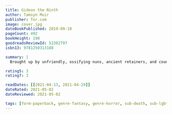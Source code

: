 ```yaml
---
title: Gideon the Ninth
author: Tamsyn Muir
publisher: Tor.com
image: cover.jpg
dateBookPublished: 2019-09-10
pageCount: 492
bookHeight: 198
goodreadsReviewId: 52382797
isbn13: 9781250313188

summary: |
  Brought up by unfriendly, ossifying nuns, ancient retainers, and countless skeletons, Gideon is ready to abandon a life of servitude and an afterlife as a reanimated corpse. She packs up her sword, her shoes, and her dirty magazines, and prepares to launch her daring escape. But her childhood nemesis won’t set her free without a service. Harrowhark Nonagesimus, Reverend Daughter of the Ninth House and bone witch extraordinaire, has been summoned into action. The Emperor has invited the heirs to each of his loyal Houses to a deadly trial of wits and skill. If Harrowhark succeeds she will be become an immortal, all-powerful servant of the Resurrection, but no necromancer can ascend without their cavalier. Without Gideon’s sword, Harrow will fail, and the Ninth House will die. Of course, some things are better left dead.

rating5: 3
rating7: 3

readDates: [[2021-04-13, 2021-04-29]]
dateRated: 2021-05-02
dateReviewed: 2021-05-02

tags: [form-paperback, genre-fantasy, genre-horror, sub-death, sub-lgbt]
---
```

